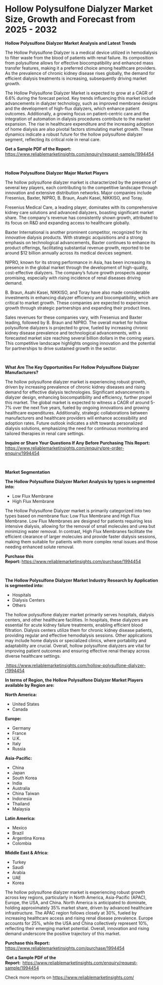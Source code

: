<p><h1>Hollow Polysulfone Dialyzer Market Size, Growth and Forecast from 2025 - 2032</h1></p><p><strong>Hollow Polysulfone Dialyzer Market Analysis and Latest Trends</strong></p>
<p><p>The Hollow Polysulfone Dialyzer is a medical device utilized in hemodialysis to filter waste from the blood of patients with renal failure. Its composition from polysulfone allows for effective biocompatibility and enhanced mass transfer features, making it a preferred choice among healthcare providers. As the prevalence of chronic kidney disease rises globally, the demand for efficient dialysis treatments is increasing, subsequently driving market growth.</p><p>The Hollow Polysulfone Dialyzer Market is expected to grow at a CAGR of 6.6% during the forecast period. Key trends influencing this market include advancements in dialyzer technology, such as improved membrane designs and the development of high-flux dialyzers, which enhance patient outcomes. Additionally, a growing focus on patient-centric care and the integration of automation in dialysis procedures contribute to the market expansion. The rise in healthcare expenditure and the increasing adoption of home dialysis are also pivotal factors stimulating market growth. These dynamics indicate a robust future for the hollow polysulfone dialyzer segment, reflecting its critical role in renal care.</p></p>
<p><strong>Get a Sample PDF of the Report:&nbsp;</strong> <a href="https://www.reliablemarketinsights.com/enquiry/request-sample/1994454?utm_campaign=2197&utm_medium=2&utm_source=Github&utm_content=ia&utm_term=05032025&utm_id=hollow-polysulfone-dialyzer">https://www.reliablemarketinsights.com/enquiry/request-sample/1994454</a></p>
<p>&nbsp;</p>
<p><strong>Hollow Polysulfone Dialyzer Major Market Players</strong></p>
<p><p>The hollow polysulfone dialyzer market is characterized by the presence of several key players, each contributing to the competitive landscape through innovation and extensive distribution networks. Major companies include Fresenius, Baxter, NIPRO, B. Braun, Asahi Kasei, NIKKISO, and Toray. </p><p>Fresenius Medical Care, a leading player, dominates with its comprehensive kidney care solutions and advanced dialyzers, boasting significant market share. The company's revenue has consistently shown growth, attributed to its focus on R&D and expanding access to healthcare globally. </p><p>Baxter International is another prominent competitor, recognized for its innovative dialysis products. With strategic acquisitions and a strong emphasis on technological advancements, Baxter continues to enhance its product offerings, facilitating substantial revenue growth, reported to be around $12 billion annually across its medical devices segment.</p><p>NIPRO, known for its strong performance in Asia, has been increasing its presence in the global market through the development of high-quality, cost-effective dialyzers. The company’s future growth prospects appear promising, especially with rising incidence of renal diseases driving demand.</p><p>B. Braun, Asahi Kasei, NIKKISO, and Toray have also made considerable investments in enhancing dialyzer efficiency and biocompatibility, which are critical to market growth. These companies are expected to experience growth through strategic partnerships and expanding their product lines.</p><p>Sales revenues for these companies vary, with Fresenius and Baxter leading, followed by B. Braun and NIPRO. The overall market for hollow polysulfone dialyzers is projected to grow, fueled by increasing chronic kidney disease prevalence and technological advancements, with a forecasted market size reaching several billion dollars in the coming years. This competitive landscape highlights ongoing innovation and the potential for partnerships to drive sustained growth in the sector.</p></p>
<p>&nbsp;</p>
<p><strong>What Are The Key Opportunities For Hollow Polysulfone Dialyzer Manufacturers?</strong></p>
<p><p>The hollow polysulfone dialyzer market is experiencing robust growth, driven by increasing prevalence of chronic kidney diseases and rising demand for effective dialysis technologies. Significant advancements in dialyzer design, enhancing biocompatibility and efficiency, further propel this market. The global market is expected to witness a CAGR of around 5-7% over the next five years, fueled by ongoing innovations and growing healthcare expenditures. Additionally, strategic collaborations between manufacturers and healthcare providers will enhance accessibility and adoption rates. Future outlook indicates a shift towards personalized dialysis solutions, emphasizing the need for continuous monitoring and tailored therapies in renal care settings.</p></p>
<p><strong>Inquire or Share Your Questions If Any Before Purchasing This Report:</strong> <a href="https://www.reliablemarketinsights.com/enquiry/pre-order-enquiry/1994454?utm_campaign=2197&utm_medium=2&utm_source=Github&utm_content=ia&utm_term=05032025&utm_id=hollow-polysulfone-dialyzer">https://www.reliablemarketinsights.com/enquiry/pre-order-enquiry/1994454</a></p>
<p>&nbsp;</p>
<p><strong>Market Segmentation</strong></p>
<p><strong>The Hollow Polysulfone Dialyzer Market Analysis by types is segmented into:</strong></p>
<p><ul><li>Low Flux Membrane</li><li>High Flux Membrane</li></ul></p>
<p><p>The Hollow Polysulfone Dialyzer market is primarily categorized into two types based on membrane flux: Low Flux Membrane and High Flux Membrane. Low Flux Membranes are designed for patients requiring less intensive dialysis, allowing for the removal of small molecules and urea but minimizing water removal. In contrast, High Flux Membranes facilitate the efficient clearance of larger molecules and provide faster dialysis sessions, making them suitable for patients with more complex renal issues and those needing enhanced solute removal.</p></p>
<p><strong>Purchase this Report:&nbsp;</strong><a href="https://www.reliablemarketinsights.com/purchase/1994454?utm_campaign=2197&utm_medium=2&utm_source=Github&utm_content=ia&utm_term=05032025&utm_id=hollow-polysulfone-dialyzer">https://www.reliablemarketinsights.com/purchase/1994454</a></p>
<p>&nbsp;</p>
<p><strong>The Hollow Polysulfone Dialyzer Market Industry Research by Application is segmented into:</strong></p>
<p><ul><li>Hospitals</li><li>Dialysis Centers</li><li>Others</li></ul></p>
<p><p>The hollow polysulfone dialyzer market primarily serves hospitals, dialysis centers, and other healthcare facilities. In hospitals, these dialyzers are essential for acute kidney failure treatments, enabling efficient blood filtration. Dialysis centers utilize them for chronic kidney disease patients, providing regular and effective hemodialysis sessions. Other applications may include home dialysis or specialized clinics, where portability and adaptability are crucial. Overall, hollow polysulfone dialyzers are vital for improving patient outcomes and ensuring effective renal therapy across diverse healthcare settings.</p></p>
<p><a href="https://www.reliablemarketinsights.com/hollow-polysulfone-dialyzer-r1994454?utm_campaign=2197&utm_medium=2&utm_source=Github&utm_content=ia&utm_term=05032025&utm_id=hollow-polysulfone-dialyzer">&nbsp;https://www.reliablemarketinsights.com/hollow-polysulfone-dialyzer-r1994454</a></p>
<p><strong>In terms of Region, the Hollow Polysulfone Dialyzer Market Players available by Region are:</strong></p>
<p>
    <p> <strong> North America: </strong>
        <ul>
            <li>United States</li>
            <li>Canada</li>
        </ul>
        </p> 
    <p> <strong> Europe: </strong>
        <ul>
            <li>Germany</li>
            <li>France</li>
            <li>U.K.</li>
            <li>Italy</li>
            <li>Russia</li>
        </ul>
        </p> 
    <p> <strong> Asia-Pacific: </strong>
        <ul>
            <li>China</li>
            <li>Japan</li>
            <li>South Korea</li>
            <li>India</li>
            <li>Australia</li>
            <li>China Taiwan</li>
            <li>Indonesia</li>
            <li>Thailand</li>
            <li>Malaysia</li>
        </ul>
        </p> 
    <p> <strong> Latin America: </strong>
        <ul>
            <li>Mexico</li>
            <li>Brazil</li>
            <li>Argentina Korea</li>
            <li>Colombia</li>
        </ul>
        </p> 
    <p> <strong> Middle East & Africa: </strong>
        <ul>
            <li>Turkey</li>
            <li>Saudi</li>
            <li>Arabia</li>
            <li>UAE</li>
            <li>Korea</li>
        </ul>
    </p>
    </p>
<p><p>The hollow polysulfone dialyzer market is experiencing robust growth across key regions, particularly in North America, Asia-Pacific (APAC), Europe, the USA, and China. North America is anticipated to dominate, holding approximately 35% market share, driven by advanced healthcare infrastructure. The APAC region follows closely at 30%, fueled by increasing healthcare access and rising renal disease prevalence. Europe accounts for 25%, while the USA and China collectively represent 10%, reflecting their emerging market potential. Overall, innovation and rising demand underscore the positive trajectory of this market.</p></p>
<p><strong>Purchase this Report: </strong><a href="https://www.reliablemarketinsights.com/purchase/1994454?utm_campaign=2197&utm_medium=2&utm_source=Github&utm_content=ia&utm_term=05032025&utm_id=hollow-polysulfone-dialyzer">https://www.reliablemarketinsights.com/purchase/1994454</a></p>
<p>&nbsp;<strong>Get a Sample PDF of the Report:&nbsp;&nbsp;</strong><a href="https://www.reliablemarketinsights.com/enquiry/request-sample/1994454?utm_campaign=2197&utm_medium=2&utm_source=Github&utm_content=ia&utm_term=05032025&utm_id=hollow-polysulfone-dialyzer">https://www.reliablemarketinsights.com/enquiry/request-sample/1994454</a></p>
<p><strong></strong></p>
<p>Check more reports on <a href="https://www.reliablemarketinsights.com/?utm_campaign=2197&utm_medium=2&utm_source=Github&utm_content=ia&utm_term=05032025&utm_id=hollow-polysulfone-dialyzer">https://www.reliablemarketinsights.com/</a></p>